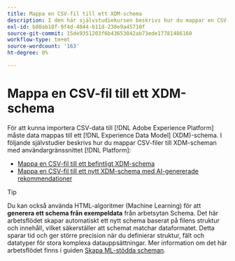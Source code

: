 ```yaml
---
title: Mappa en CSV-fil till ett XDM-schema
description: I den här självstudiekursen beskrivs hur du mappar en CSV-fil till ett XDM-schema med Adobe Experience Platform användargränssnitt.
exl-id: b80ab18f-9f4d-4044-b11d-238e9a45710f
source-git-commit: 15de9351203f6b43653042ab73ede17781486160
workflow-type: tm+mt
source-wordcount: '163'
ht-degree: 0%

---
```


# Mappa en CSV-fil till ett XDM-schema

För att kunna importera CSV-data till [!DNL Adobe Experience Platform] måste data mappas till ett [!DNL Experience Data Model] (XDM)-schema. I följande självstudier beskrivs hur du mappar CSV-filer till XDM-scheman med användargränssnittet [!DNL Platform]:

* [Mappa en CSV-fil till ett befintligt XDM-schema](./existing-schema.md)
* [Mappa en CSV-fil till ett nytt XDM-schema med AI-genererade rekommendationer](./recommendations.md)

>[!TIP]
>
>Du kan också använda HTML-algoritmer (Machine Learning) för att **generera ett schema från exempeldata** från arbetsytan Schema. Det här arbetsflödet skapar automatiskt ett nytt schema baserat på filens struktur och innehåll, vilket säkerställer att schemat matchar dataformatet. Detta sparar tid och ger större precision när du definierar struktur, fält och datatyper för stora komplexa datauppsättningar. Mer information om det här arbetsflödet finns i guiden [Skapa ML-stödda scheman](../../../xdm/ui/ml-assisted-schema-creation.md).
